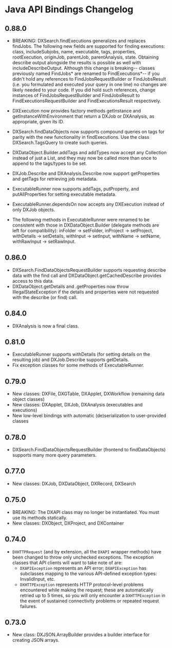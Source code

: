 # Java API Bindings Changelog

## 0.88.0

* BREAKING: DXSearch.findExecutions generalizes and replaces findJobs. The
  following new fields are supported for finding executions: class,
  includeSubjobs, name, executable, tags, properties, rootExecution, originJob,
  parentJob, parentAnalysis, state. Obtaining describe output alongside the
  results is possible as well with includeDescribeOutput. Although this change
  is breaking-- classes previously named FindJobs* are renamed to
  FindExecutions*-- if you didn't hold any references to FindJobsRequestBuilder
  or FindJobsResult (i.e. you formulated and executed your query in one line)
  no changes are likely needed to your code. If you did hold such references,
  change instances of FindJobsRequestBuilder and FindJobsResult to
  FindExecutionsRequestBuilder<DXJob> and FindExecutionsResult<DXJob>
  respectively.

* DXExecution now provides factory methods getInstance and
  getInstanceWithEnvironment that return a DXJob or DXAnalysis, as appropriate,
  given its ID.

* DXSearch.findDataObjects now supports compound queries on tags for parity
  with the new functionality in findExecutions. Use the class
  DXSearch.TagsQuery to create such queries.

* DXDataObject.Builder.addTags and addTypes now accept any Collection<String>
  instead of just a List, and they may now be called more than once to append
  to the tags/types to be set.

* DXJob.Describe and DXAnalysis.Describe now support getProperties and getTags
  for retrieving job metadata.

* ExecutableRunner now supports addTags, putProperty, and putAllProperties for
  setting executable metadata.

* ExecutableRunner.dependsOn now accepts any DXExecution instead of only DXJob
  objects.

* The following methods in ExecutableRunner were renamed to be consistent with
  those in DXDataObject.Builder (delegate methods are left for compatibility):
  inFolder -> setFolder, inProject -> setProject, withDetails -> setDetails,
  withInput -> setInput, withName -> setName, withRawInput -> setRawInput.

## 0.86.0

* DXSearch.FindDataObjectsRequestBuilder supports requesting describe data with
  the find call and DXDataObject.getCachedDescribe provides access to this
  data.
* DXDataObject.getDetails and .getProperties now throw IllegalStateException if
  the details and properties were not requested with the describe (or find)
  call.

## 0.84.0

* DXAnalysis is now a final class.

## 0.81.0

* ExecutableRunner supports withDetails (for setting details on the resulting
  job) and DXJob.Describe supports getDetails.
* Fix exception classes for some methods of ExecutableRunner.

## 0.79.0

* New classes: DXFile, DXGTable, DXApplet, DXWorkflow (remaining data object
  classes)
* New classes: DXApplet, DXJob, DXAnalysis (executables and executions)
* New low-level bindings with automatic (de)serialization to user-provided
  classes

## 0.78.0

* DXSearch.FindDataObjectsRequestBuilder (frontend to findDataObjects) supports
  many more query parameters.

## 0.77.0

* New classes: DXJob, DXDataObject, DXRecord, DXSearch

## 0.75.0

* BREAKING: The DXAPI class may no longer be instantiated. You must use its
  methods statically.
* New classes: DXObject, DXProject, and DXContainer

## 0.74.0

* `DXHTTPRequest` (and by extension, all the `DXAPI` wrapper methods) have been
  changed to throw only unchecked exceptions. The exception classes that API
  clients will want to take note of are:
  * `DXAPIException` represents an API error; `DXAPIException` has subclasses
    mapping to the various API-defined exception types: InvalidInput, etc.
  * `DXHTTPException` represents HTTP protocol-level problems encountered while
    making the request; these are automatically retried up to 5 times, so you
    will only encounter a `DXHTTPException` in the event of sustained
    connectivity problems or repeated request failures.

## 0.73.0

* New class: DXJSON.ArrayBuilder provides a builder interface for creating JSON
  arrays.
